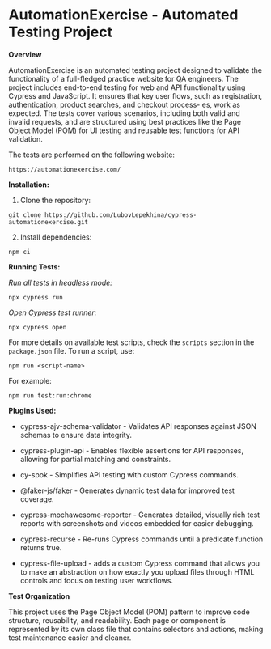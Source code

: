 # AutomationExercise - Automated Testing Project

**Overview**

AutomationExercise is an automated testing project designed to validate the functionality of a full-fledged practice website for QA engineers. The project includes end-to-end testing for web and API functionality using Cypress and JavaScript. It ensures that key user flows, such as registration, authentication, product searches, and checkout process- es, work as expected. The tests cover various scenarios, including both valid and invalid requests, and are structured using best practices like the Page Object Model (POM) for UI testing and reusable test functions for API validation.

The tests are performed on the following website:

`https://automationexercise.com/`

**Installation:**

1. Clone the repository:

`git clone https://github.com/LubovLepekhina/cypress-automationexercise.git`

2. Install dependencies: 

`npm ci`

**Running Tests:**

*Run all tests in headless mode:*

`npx cypress run`

*Open Cypress test runner:*

`npx cypress open`

For more details on available test scripts, check the `scripts` section in the `package.json` file. To run a script, use:  

`npm run <script-name>`  

For example:  

`npm run test:run:chrome`

**Plugins Used:**

- cypress-ajv-schema-validator - Validates API responses against JSON schemas to ensure data integrity.

- cypress-plugin-api - Enables flexible assertions for API responses, allowing for partial matching and constraints.

- cy-spok - Simplifies API testing with custom Cypress commands.

- @faker-js/faker - Generates dynamic test data for improved test coverage.

- cypress-mochawesome-reporter - Generates detailed, visually rich test reports with screenshots and videos embedded for easier debugging.

- cypress-recurse - Re-runs Cypress commands until a predicate function returns true.

- cypress-file-upload - adds a custom Cypress command that allows you to make an abstraction on how exactly you upload files through HTML controls and focus on testing user workflows.

**Test Organization**

This project uses the Page Object Model (POM) pattern to improve code structure, reusability, and readability.
Each page or component is represented by its own class file that contains selectors and actions, making test maintenance easier and cleaner.